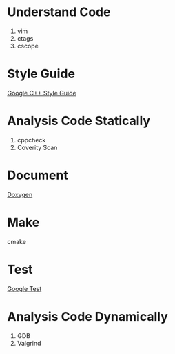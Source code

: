 
# Understand Code
1. vim
2. ctags
3. cscope

# Style Guide
[Google C++ Style Guide](https://google.github.io/styleguide/cppguide.html)

# Analysis Code Statically
1. cppcheck
2. Coverity Scan

# Document
[Doxygen](http://www.stack.nl/~dimitri/doxygen/)

# Make
cmake

# Test
[Google Test](https://github.com/google/googletest)

# Analysis Code Dynamically
1. GDB
2. Valgrind

